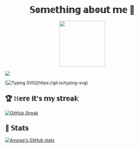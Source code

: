 <h1 align="center">𝕊𝕠𝕞𝕖𝕥𝕙𝕚𝕟𝕘 𝕒𝕓𝕠𝕦𝕥 𝕞𝕖 🚬 </h1>
 
<p align="center"><img src="https://media.tenor.com/YPC2I-1ctzUAAAAd/soobkr-cute.gif" width="150"/></p>

![](https://komarev.com/ghpvc/?username=dcct0r&color=red)

[![Typing SVG](https://readme-typing-svg.demolab.com/?lines=Hi+there,+I'am+Roman!;19+years+old.;Computer+science+student.;Hope+I'll+become+backend+developer!)](https://git.io/typing-svg)  

## 🏆 ℍ𝕖𝕣𝕖 𝕚𝕥'𝕤 𝕞𝕪 𝕤𝕥𝕣𝕖𝕒𝕜
[![GitHub Streak](https://github-readme-streak-stats.herokuapp.com/?user=dcct0r)](https://git.io/streak-stats)

## 🦀 𝕊𝕥𝕒𝕥𝕤
[![Anurag's GitHub stats](https://github-readme-stats.vercel.app/api?username=dcct0r)](https://github.com/anuraghazra/github-readme-stats)
